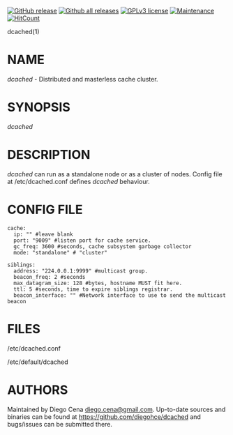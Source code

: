 [![GitHub release](https://img.shields.io/github/release/diegohce/dcached.svg)](https://github.com/diegohce/dcached/releases/)
[![Github all releases](https://img.shields.io/github/downloads/diegohce/dcached/total.svg)](https://github.com/diegohce/dcached/releases/)
[![GPLv3 license](https://img.shields.io/badge/License-GPLv3-blue.svg)](https://github.com/diegohce/dcached/blob/master/LICENSE)
[![Maintenance](https://img.shields.io/badge/Maintained%3F-yes-green.svg)](https://github.com/diegohce/dcached/graphs/commit-activity)
[![HitCount](http://hits.dwyl.io/diegohce/dcached.svg)](http://hits.dwyl.io/diegohce/dcached)


dcached(1)

# NAME

*dcached* - Distributed and masterless cache cluster.

# SYNOPSIS

*dcached* 

# DESCRIPTION

*dcached* can run as a standalone node or as a cluster of nodes. 
Config file at /etc/dcached.conf defines *dcached* behaviour.


# CONFIG FILE

```
cache:
  ip: "" #leave blank
  port: "9009" #listen port for cache service.
  gc_freq: 3600 #seconds, cache subsystem garbage collector
  mode: "standalone" # "cluster"

siblings:
  address: "224.0.0.1:9999" #multicast group.
  beacon_freq: 2 #seconds
  max_datagram_size: 128 #bytes, hostname MUST fit here.
  ttl: 5 #seconds, time to expire siblings registrar.
  beacon_interface: "" #Network interface to use to send the multicast beacon
```

# FILES

/etc/dcached.conf

/etc/default/dcached

# AUTHORS

Maintained by Diego Cena <diego.cena@gmail.com>. Up-to-date sources and binaries
can be found at https://github.com/diegohce/dcached and bugs/issues 
can be submitted there.

